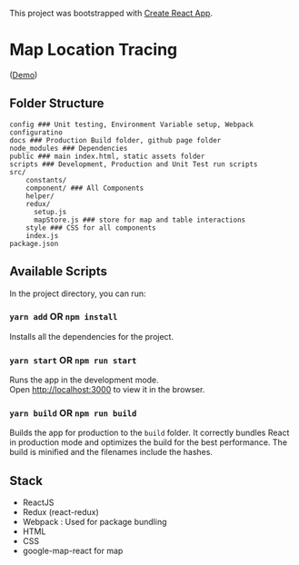 This project was bootstrapped with [Create React App](https://github.com/facebook/create-react-app).

# Map Location Tracing
([Demo](https://maulik-soni.github.io/map-location-tracing/))

## Folder Structure
```
config ### Unit testing, Environment Variable setup, Webpack configuratino
docs ### Production Build folder, github page folder
node_modules ### Dependencies
public ### main index.html, static assets folder
scripts ### Development, Production and Unit Test run scripts
src/
    constants/
    component/ ### All Components
    helper/
    redux/
      setup.js
      mapStore.js ### store for map and table interactions
    style ### CSS for all components
    index.js
package.json
```

## Available Scripts
In the project directory, you can run:
### `yarn add` OR `npm install` 
Installs all the dependencies for the project.

### `yarn start` OR `npm run start`
Runs the app in the development mode.<br />
Open [http://localhost:3000](http://localhost:3000) to view it in the browser.

### `yarn build` OR `npm run build`
Builds the app for production to the `build` folder. It correctly bundles React in production mode and optimizes the build for the best performance. The build is minified and the filenames include the hashes.

## Stack
- ReactJS
- Redux (react-redux)
- Webpack : Used for package bundling
- HTML
- CSS
- google-map-react for map
